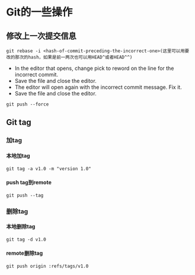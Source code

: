 # Git的一些操作

## 修改上一次提交信息

```
git rebase -i <hash-of-commit-preceding-the-incorrect-one>(这里可以用要改的那次的hash，如果是前一两次也可以用HEAD^或者HEAD^^)
```

* In the editor that opens, change pick to reword on the line for the incorrect commit.
* Save the file and close the editor.
* The editor will open again with the incorrect commit message. Fix it.
* Save the file and close the editor.
```
git push --force
```

## Git tag
### 加tag
#### 本地加tag
```
git tag -a v1.0 -m "version 1.0"
```

#### push tag到remote
```
git push --tag
```

### 删除tag
#### 本地删除tag
```
git tag -d v1.0
```

#### remote删除tag
```
git push origin :refs/tags/v1.0
```
